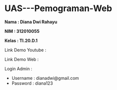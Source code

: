 # UAS---Pemograman-Web
<b> <p> Nama : Diana Dwi Rahayu
<p> NIM : 312010055
<p> Kelas : TI.20.D.1 </b>

Link Demo Youtube :

Link Demo Web :

Login Admin :

<ul> 
  <li>Username : dianadwi@gmail.com </li>

<li>Password : diana123 </li></ul>
